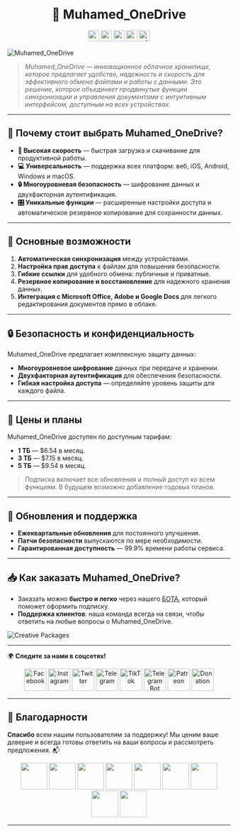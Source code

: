 <h1 align="center">🎨 Muhamed_OneDrive</h1>

<div align="center">
  <a href="https://github.com/AndreMuhamed/Muhamed_Pro-Suite/blob/main/README.md" target="_blank"><img src="https://github.com/AndreMuhamed/Muhamed_Pro-Suite/blob/main/Language/298434_russia_russia.png?raw=true" alt="ru" width="25" height="25"></a>
  <a href="https://github.com/AndreMuhamed/Muhamed_Pro-Suite/blob/main/README_Ukrainian.md" target="_blank"><img src="https://github.com/AndreMuhamed/Muhamed_Pro-Suite/blob/main/Language/298489_ukraine_ukraine.png?raw=true" alt="ua" width="25" height="25"></a>
  <a href="https://github.com/AndreMuhamed/Muhamed_Pro-Suite/blob/main/README_English.md" target="_blank"><img src="https://github.com/AndreMuhamed/Muhamed_Pro-Suite/blob/main/Language/298478_kingdom_united_kingdom_united.png?raw=true" alt="en" width="25" height="25"></a>
  <a href="https://github.com/AndreMuhamed/Muhamed_Pro-Suite/blob/main/README_Canadian.md" target="_blank"><img src="https://github.com/AndreMuhamed/Muhamed_Pro-Suite/blob/main/Language/298562_canada_canada.png?raw=true" alt="cn" width="25" height="25"></a>
  <a href="https://github.com/AndreMuhamed/Muhamed_Pro-Suite/blob/main/README_Polish.md" target="_blank"><img src="https://github.com/AndreMuhamed/Muhamed_Pro-Suite/blob/main/Language/298479_poland_poland.png?raw=true" alt="pl" width="25" height="25"></a>
</div>

![Muhamed_OneDrive](https://github.com/AndreMuhamed/Muhamed_Pro-Suite/blob/main/Plug-photo/%D0%A8%D0%B0%D0%B1%D0%BA%D0%B0%D0%9C%D1%83%D1%85%D0%B0%D0%BC%D0%B5%D0%B4%D0%B0copyRU.jpg?raw=true)

> *Muhamed_OneDrive — инновационное облачное хранилище, которое предлагает удобство, надежность и скорость для эффективного обмена файлами и работы с данными. Это решение, которое объединяет продвинутые функции синхронизации и управления документами с интуитивным интерфейсом, доступным на всех устройствах.*

---

## 📌 Почему стоит выбрать Muhamed_OneDrive?

- **🚀 Высокая скорость** — быстрая загрузка и скачивание для продуктивной работы.
- **💻 Универсальность** — поддержка всех платформ: веб, iOS, Android, Windows и macOS.
- **🔒 Многоуровневая безопасность** — шифрование данных и двухфакторная аутентификация.
- **🎛 Уникальные функции** — расширенные настройки доступа и автоматическое резервное копирование для сохранности данных.

---

## 🎯 Основные возможности

1. **Автоматическая синхронизация** между устройствами.
2. **Настройка прав доступа** к файлам для повышения безопасности.
3. **Гибкие ссылки** для удобного обмена: публичные и приватные.
4. **Резервное копирование и восстановление** для надежного хранения данных.
5. **Интеграция с Microsoft Office, Adobe и Google Docs** для легкого редактирования документов прямо в облаке.

---

## 🔒 Безопасность и конфиденциальность

Muhamed_OneDrive предлагает комплексную защиту данных:
- **Многоуровневое шифрование** данных при передаче и хранении.
- **Двухфакторная аутентификация** для обеспечения безопасности.
- **Гибкая настройка доступа** — определяйте уровень защиты для каждого файла.

---

## 💸 Цены и планы

Muhamed_OneDrive доступен по доступным тарифам:
- **1 ТБ** — $6.54 в месяц.
- **3 ТБ** — $7.15 в месяц.
- **5 ТБ** — $9.54 в месяц.

> Подписка включает все обновления и полный доступ ко всем функциям. В будущем возможно добавление годовых планов.

---

## 🔄 Обновления и поддержка

- **Ежеквартальные обновления** для постоянного улучшения.
- **Патчи безопасности** выпускаются по мере необходимости.
- **Гарантированная доступность** — 99.9% времени работы сервиса.

---

## 📥 **Как заказать Muhamed_OneDrive?**

- Заказать можно **быстро и легко** через нашего [БОТА](https://t.me/ProManagerss_bot), который поможет оформить подписку.
- **Поддержка клиентов**: наша команда всегда на связи, чтобы ответить на любые вопросы о Muhamed_OneDrive.

![Creative Packages](https://github.com/AndreMuhamed/Muhamed_Pro-Suite/blob/main/Plug-photo/601155207247725.66d9f201ba38e.gif?raw=true)

---

🌍 **Следите за нами в соцсетях!**
<div align="center">
  <a href="https://www.facebook.com/andremuhamedd" target="_blank"><img src="https://github.com/AndreMuhamed/Muhamed_Pro-Suite/blob/main/Social%20networks/Facebook.png?raw=true" alt="Facebook" width="50" height="50"></a>
  <a href="https://www.instagram.com/admirall_times" target="_blank"><img src="https://github.com/AndreMuhamed/Muhamed_Pro-Suite/blob/main/Social%20networks/Instagram.png?raw=true" alt="Instagram" width="50" height="50"></a>
  <a href="https://twitter.com/Andremuhamed" target="_blank"><img src="https://github.com/AndreMuhamed/Muhamed_Pro-Suite/blob/main/Social%20networks/Twitter.png?raw=true" alt="Twitter" width="50" height="50"></a>
  <a href="https://t.me/andremuhamedd" target="_blank"><img src="https://github.com/AndreMuhamed/Muhamed_Pro-Suite/blob/main/Social%20networks/Telegram.png?raw=true" alt="Telegram" width="50" height="50"></a>
  <a href="https://www.tiktok.com/@andremuhamedd" target="_blank"><img src="https://github.com/AndreMuhamed/Muhamed_Pro-Suite/blob/main/Social%20networks/TikTok.png?raw=true" alt="TikTok" width="50" height="50"></a>
  <a href="https://t.me/ProManagerss_bot" target="_blank"><img src="https://github.com/AndreMuhamed/Muhamed_Pro-Suite/blob/main/Social%20networks/Boat.png?raw=true" alt="Telegram Bot" width="50" height="50"></a>
  <a href="https://www.patreon.com/andremuhamad" target="_blank"><img src="https://github.com/AndreMuhamed/Muhamed_Pro-Suite/blob/main/Social%20networks/Patreon.png?raw=true" alt="Patreon" width="50" height="50"></a>
  <a href="https://www.donationalerts.com/r/andremuhamad" target="_blank"><img src="https://github.com/AndreMuhamed/Muhamed_Pro-Suite/blob/main/Social%20networks/Donation.png?raw=true" alt="Donation" width="50" height="50"></a>
</div>

---

## 🙏 **Благодарности**

**Спасибо** всем нашим пользователям за поддержку! Мы ценим ваше доверие и всегда готовы ответить на ваши вопросы и рассмотреть предложения. 📬

<div align="center">
    <img src="https://github.com/AndreMuhamed/Muhamed_Pro-Suite/blob/main/Author%20thank%20you/images.jpg?raw=true" width="60" height="60" />
    <img src="https://github.com/AndreMuhamed/Muhamed_Pro-Suite/blob/main/Author%20thank%20you/1679679686187592531.png?raw=true" width="60" height="60" />
    <img src="https://github.com/AndreMuhamed/Muhamed_Pro-Suite/blob/main/Author%20thank%20you/1698456437194820220.png?raw=true" width="60" height="60" />
    <img src="https://github.com/AndreMuhamed/Muhamed_Pro-Suite/blob/main/Author%20thank%20you/4397650.png?raw=true" width="60" height="60" />
    <img src="https://github.com/AndreMuhamed/Muhamed_Pro-Suite/blob/main/Author%20thank%20you/03795b33fa996a497187f1d9fb864035.jpg?raw=true" width="60" height="60" />
    <img src="https://github.com/AndreMuhamed/Muhamed_Pro-Suite/blob/main/Author%20thank%20you/4499534.png?raw=true" width="60" height="60" />
    <img src="https://github.com/AndreMuhamed/Muhamed_Pro-Suite/blob/main/Author%20thank%20you/c8fcdb7e4656ff95aa29067c6ce4dc85.png?raw=true" width="60" height="60" />
    <img src="https://github.com/AndreMuhamed/Muhamed_Pro-Suite/blob/main/Author%20thank%20you/kartinka-na-avatarki-dlya-geymer.png?raw=true" width="60" height="60" />
    <img src="https://github.com/AndreMuhamed/Muhamed_Pro-Suite/blob/main/Author%20thank%20you/1680581226_kartinki-pibig-info-p-prikolnie-kartinki-v-stim-arti-3.jpg?raw=true" width="60" height="60" />
</div>

---
